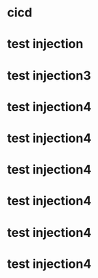 # cicd
# test injection
# test injection3
# test injection4
# test injection4
# test injection4
# test injection4
# test injection4
# test injection4
